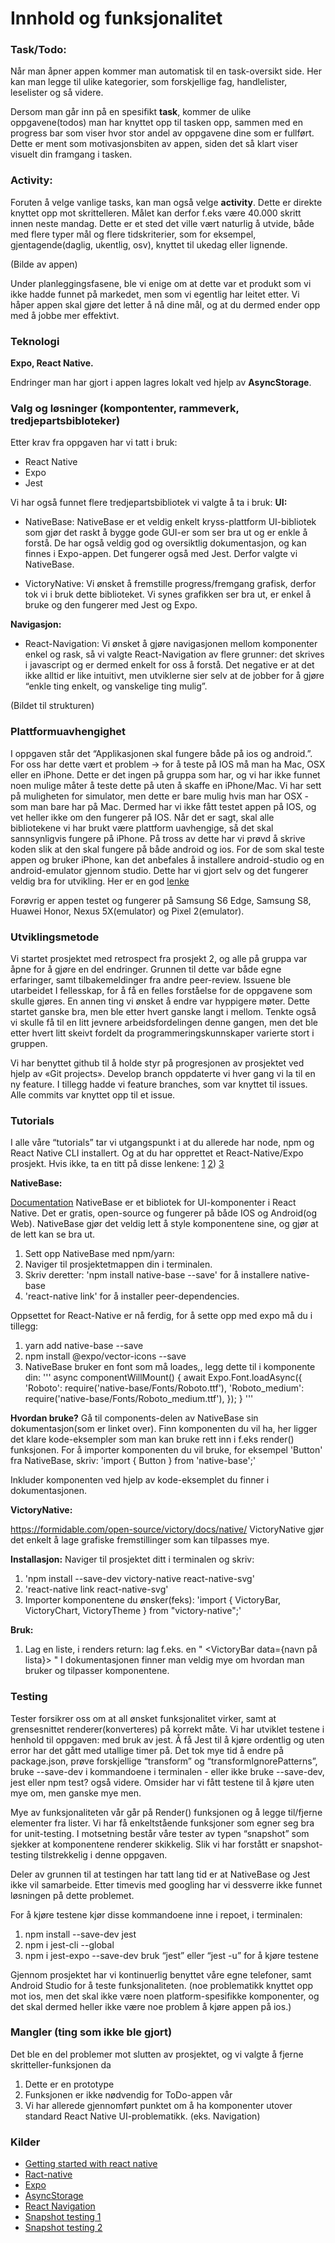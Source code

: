 # Innhold og funksjonalitet
### Task/Todo:
Når man åpner appen kommer man automatisk til en task-oversikt side. Her kan man legge til ulike kategorier, som forskjellige fag, handlelister, leselister og så videre.

Dersom man går inn på en spesifikt **task**, kommer de ulike oppgavene(todos) man har knyttet opp til tasken opp, sammen med en progress bar som viser hvor stor andel av oppgavene dine som er fullført. Dette er ment som motivasjonsbiten av appen, siden det så klart viser visuelt din framgang i tasken.

### Activity:
Foruten å velge vanlige tasks, kan man også velge **activity**. Dette er direkte knyttet opp mot skrittelleren. Målet kan derfor f.eks være 40.000 skritt innen neste mandag. Dette er et sted det ville vært naturlig å utvide, både med flere typer mål og flere tidskriterier, som for eksempel, gjentagende(daglig, ukentlig, osv), knyttet til ukedag eller lignende.
 
(Bilde av appen)
 
Under planleggingsfasene, ble vi enige om at dette var et produkt som vi ikke hadde funnet på markedet, men som vi egentlig har leitet etter. Vi håper appen skal gjøre det letter å nå dine mål, og at du dermed ender opp med å jobbe mer effektivt.


### Teknologi
**Expo, React Native.**
 
Endringer man har gjort i appen lagres lokalt ved hjelp av **AsyncStorage**.

### Valg og løsninger (kompontenter, rammeverk, tredjepartsbibloteker)
Etter krav fra oppgaven har vi tatt i bruk:
- React Native
- Expo
- Jest

Vi har også funnet flere tredjepartsbibliotek vi valgte å ta i bruk:
**UI:**
- NativeBase:
NativeBase er et veldig enkelt kryss-plattform UI-bibliotek som gjør det raskt å bygge gode GUI-er som ser bra ut og er enkle å forstå. De har også veldig god og oversiktlig dokumentasjon, og kan finnes i Expo-appen. Det fungerer også med Jest. Derfor valgte vi NativeBase.

- VictoryNative:
Vi ønsket å fremstille progress/fremgang grafisk, derfor tok vi i bruk dette biblioteket. Vi synes grafikken ser bra ut, er enkel å bruke og den fungerer med Jest og Expo.

**Navigasjon:**
- React-Navigation:
Vi ønsket å gjøre navigasjonen mellom komponenter enkel og rask, så vi valgte React-Navigation av flere grunner: det skrives i javascript og er dermed enkelt for oss å forstå. Det negative er at det ikke alltid er like intuitivt, men utviklerne sier selv at de jobber for å gjøre “enkle ting enkelt, og vanskelige ting mulig”.

(Bildet til strukturen) 
### Plattformuavhengighet
I oppgaven står det “Applikasjonen skal fungere både på ios og android.”. For oss har dette vært et problem -> for å teste på IOS må man ha Mac, OSX eller en iPhone. Dette er det ingen på gruppa som har, og vi har ikke funnet noen mulige måter å teste dette på uten å skaffe en iPhone/Mac. Vi har sett på muligheten for simulator, men dette er bare mulig hvis man har OSX - som man bare har på Mac. Dermed har vi ikke fått testet appen på IOS, og vet heller ikke om den fungerer på IOS. Når det er sagt, skal alle bibliotekene vi har brukt være plattform uavhengige, så det skal sannsynligvis fungere på iPhone.
På tross av dette har vi prøvd å skrive koden slik at den skal fungere på både android og ios.
For de som skal teste appen og bruker iPhone, kan det anbefales å installere android-studio og en android-emulator gjennom studio. Dette har vi gjort selv og det fungerer veldig bra for utvikling. Her er en god [lenke](https://developer.android.com/studio/run/emulator)

Forøvrig er appen testet og fungerer på Samsung S6 Edge, Samsung S8, Huawei Honor, Nexus 5X(emulator) og Pixel 2(emulator).

### Utviklingsmetode
Vi startet prosjektet med retrospect fra prosjekt 2, og alle på gruppa var åpne for å gjøre en del endringer. Grunnen til dette var både egne erfaringer, samt tilbakemeldinger fra andre peer-review. Issuene ble utarbeidet I fellesskap, for å få en felles forståelse for de oppgavene som skulle gjøres.
En annen ting vi ønsket å endre var hyppigere møter. Dette startet ganske bra, men ble etter hvert ganske langt i mellom. Tenkte også vi skulle få til en litt jevnere arbeidsfordelingen denne gangen, men det ble etter hvert litt skeivt fordelt da programmeringskunnskaper varierte stort i gruppen.
 
Vi har benyttet github til å holde styr på progresjonen av prosjektet ved hjelp av «Git projects». Develop branch oppdaterte vi hver gang vi la til en ny feature. I tillegg hadde vi feature branches, som var knyttet til issues. Alle commits var knyttet opp til et issue.
 
### Tutorials
I alle våre “tutorials” tar vi utgangspunkt i at du allerede har node, npm og React Native CLI installert. Og at du har opprettet et React-Native/Expo prosjekt. Hvis ikke, ta en titt på disse lenkene:
[1](https://facebook.github.io/react-native/docs/getting-started.html)
[2](https://www.npmjs.com/))
[3](https://nodejs.org/en/)

**NativeBase:**

[Documentation](https://docs.nativebase.io/docs/GetStarted.html)
NativeBase er et bibliotek for UI-komponenter i React Native. Det er gratis, open-source og fungerer på både IOS og Android(og Web). NativeBase gjør det veldig lett å style komponentene sine, og gjør at de lett kan se bra ut.

1. Sett opp NativeBase med npm/yarn:
2. Naviger til prosjektetmappen din i terminalen. 
3. Skriv deretter: 'npm install native-base --save' for å installere native-base
4. 'react-native link' for å installer peer-dependencies.

Oppsettet for React-Native er nå ferdig, for å sette opp med expo må du i tillegg:
1. yarn add native-base --save
2. npm install @expo/vector-icons --save
3. NativeBase bruker en font som må loades,, legg dette til i komponente din:
'''
async componentWillMount() {
  await Expo.Font.loadAsync({
    \'Roboto\': require(\'native-base/Fonts/Roboto.ttf\'),
    \'Roboto_medium\': require(\'native-base/Fonts/Roboto_medium.ttf\'),
  });
}
'''

**Hvordan bruke?**
Gå til components-delen av NativeBase sin dokumentasjon(som er linket over). Finn komponenten du vil ha, her ligger det klare kode-eksempler som man kan bruke rett inn i f.eks render() funksjonen.
For å importer komponenten du vil bruke, for eksempel 'Button' fra NativeBase, skriv:
'import { Button } from \'native-base\';'

Inkluder komponenten ved hjelp av kode-eksemplet du finner i dokumentasjonen.

**VictoryNative:**

https://formidable.com/open-source/victory/docs/native/
VictoryNative gjør det enkelt å lage grafiske fremstillinger som kan tilpasses mye.

**Installasjon:**
Naviger til prosjektet ditt i terminalen og skriv:
1. 'npm install --save-dev victory-native react-native-svg'
2. 'react-native link react-native-svg'
3. Importer komponentene du ønsker(feks): 'import { VictoryBar, VictoryChart, VictoryTheme } from "victory-native";'

**Bruk:**
1. Lag en liste, i renders return: lag f.eks. en 
"<VictoryChart>
   <VictoryBar data={navn på lista}>
</VictoryChart>"
I dokumentasjonen finner man veldig mye om hvordan man bruker og tilpasser komponentene.

### Testing
Tester forsikrer oss om at all ønsket funksjonalitet virker, samt at grensesnittet renderer(konverteres) på korrekt måte. Vi har utviklet testene i henhold til oppgaven: med bruk av jest. Å få Jest til å kjøre ordentlig og uten error har det gått med utallige timer på. Det tok mye tid å endre på package.json, prøve forskjellige “transform” og “transformIgnorePatterns”, bruke --save-dev i kommandoene i terminalen - eller ikke bruke --save-dev, jest eller npm test? også videre. Omsider har vi fått testene til å kjøre uten mye om, men ganske mye men.

Mye av funksjonaliteten vår går på Render() funksjonen og å legge til/fjerne elementer fra lister. Vi har få enkeltstående funksjoner som egner seg bra for unit-testing. I motsetning består våre tester av typen “snapshot” som sjekker at komponentene renderer skikkelig. Slik vi har forstått er snapshot-testing tilstrekkelig i denne oppgaven.

Deler av grunnen til at testingen har tatt lang tid er at NativeBase og Jest ikke vil samarbeide. Etter timevis med googling har vi dessverre ikke funnet løsningen på dette problemet. 

For å kjøre testene kjør disse kommandoene inne i repoet, i terminalen:

1. npm install --save-dev jest
2. npm i jest-cli --global
3. npm i jest-expo --save-dev
bruk “jest” eller “jest -u” for å kjøre testene

Gjennom prosjektet har vi kontinuerlig benyttet våre egne telefoner, samt Android Studio for å teste funksjonaliteten. (noe problematikk knyttet opp mot ios, men det skal ikke være noen platform-spesifikke komponenter, og det skal dermed heller ikke være noe problem å kjøre appen på ios.) 


### Mangler (ting som ikke ble gjort)
Det ble en del problemer mot slutten av prosjektet, og vi valgte å fjerne skritteller-funksjonen da 
1) Dette er en prototype 
2) Funksjonen er ikke nødvendig for ToDo-appen vår 
3) Vi har allerede gjennomført punktet om å ha komponenter utover standard React Native UI-problematikk. (eks. Navigation)


### Kilder
- [Getting started with react native](https://www.safaribooksonline.com/library/view/getting-started-with/9781785885181/ch01.html)
- [Ract-native](https://facebook.github.io/react-native/)
- [Expo](https://expo.io/)
- [AsyncStorage](https://facebook.github.io/react-native/docs/asyncstorage.html)
- [React Navigation](https://reactnavigation.org/docs/en/getting-started.html) 
- [Snapshot testing 1](https://jestjs.io/docs/en/snapshot-testing)
- [Snapshot testing 2](https://scotch.io/tutorials/writing-snapshot-tests-for-react-components-with-jest)
 


